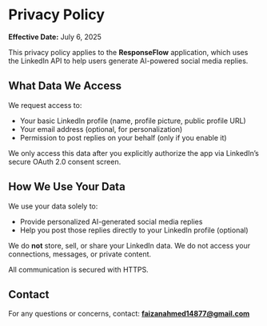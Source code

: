 # Privacy Policy

**Effective Date:** July 6, 2025

This privacy policy applies to the **ResponseFlow** application, which uses the LinkedIn API to help users generate AI-powered social media replies.

## What Data We Access
We request access to:
- Your basic LinkedIn profile (name, profile picture, public profile URL)
- Your email address (optional, for personalization)
- Permission to post replies on your behalf (only if you enable it)

We only access this data after you explicitly authorize the app via LinkedIn’s secure OAuth 2.0 consent screen.

## How We Use Your Data
We use your data solely to:
- Provide personalized AI-generated social media replies
- Help you post those replies directly to your LinkedIn profile (optional)

We do **not** store, sell, or share your LinkedIn data. We do not access your connections, messages, or private content.

All communication is secured with HTTPS.

## Contact
For any questions or concerns, contact: **faizanahmed14877@gmail.com**
